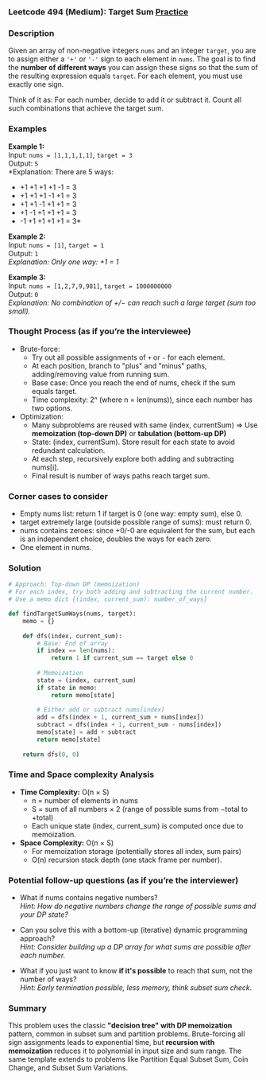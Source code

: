 ### Leetcode 494 (Medium): Target Sum [Practice](https://leetcode.com/problems/target-sum)

### Description  
Given an array of non-negative integers `nums` and an integer `target`, you are to assign either a `'+'` or `'-'` sign to each element in `nums`. The goal is to find the **number of different ways** you can assign these signs so that the sum of the resulting expression equals `target`. For each element, you must use exactly one sign.

Think of it as: For each number, decide to add it or subtract it. Count all such combinations that achieve the target sum.

### Examples  

**Example 1:**  
Input: `nums = [1,1,1,1,1]`, `target = 3`  
Output: `5`  
*Explanation: There are 5 ways:  
- +1 +1 +1 +1 -1 = 3  
- +1 +1 +1 -1 +1 = 3  
- +1 +1 -1 +1 +1 = 3  
- +1 -1 +1 +1 +1 = 3  
- -1 +1 +1 +1 +1 = 3*

**Example 2:**  
Input: `nums = [1]`, `target = 1`  
Output: `1`  
*Explanation: Only one way: +1 = 1*

**Example 3:**  
Input: `nums = [1,2,7,9,981]`, `target = 1000000000`  
Output: `0`  
*Explanation: No combination of +/− can reach such a large target (sum too small).*

### Thought Process (as if you’re the interviewee)  
- Brute-force:  
  - Try out all possible assignments of `+` or `-` for each element.  
  - At each position, branch to "plus" and "minus" paths, adding/removing value from running sum.
  - Base case: Once you reach the end of nums, check if the sum equals target.
  - Time complexity: 2ⁿ (where n = len(nums)), since each number has two options.
- Optimization:
  - Many subproblems are reused with same (index, currentSum) => Use **memoization (top-down DP)** or **tabulation (bottom-up DP)**
  - State: (index, currentSum). Store result for each state to avoid redundant calculation.
  - At each step, recursively explore both adding and subtracting nums[i].
  - Final result is number of ways paths reach target sum.

### Corner cases to consider  
- Empty nums list: return 1 if target is 0 (one way: empty sum), else 0.
- target extremely large (outside possible range of sums): must return 0.
- nums contains zeroes: since +0/-0 are equivalent for the sum, but each is an independent choice, doubles the ways for each zero.
- One element in nums.

### Solution

```python
# Approach: Top-down DP (memoization)
# For each index, try both adding and subtracting the current number.
# Use a memo dict {(index, current_sum): number_of_ways}

def findTargetSumWays(nums, target):
    memo = {}
    
    def dfs(index, current_sum):
        # Base: End of array
        if index == len(nums):
            return 1 if current_sum == target else 0
        
        # Memoization
        state = (index, current_sum)
        if state in memo:
            return memo[state]
        
        # Either add or subtract nums[index]
        add = dfs(index + 1, current_sum + nums[index])
        subtract = dfs(index + 1, current_sum - nums[index])
        memo[state] = add + subtract
        return memo[state]
    
    return dfs(0, 0)
```

### Time and Space complexity Analysis  

- **Time Complexity:** O(n × S)  
  - n = number of elements in nums  
  - S = sum of all numbers × 2 (range of possible sums from −total to +total)  
  - Each unique state (index, current_sum) is computed once due to memoization.
- **Space Complexity:** O(n × S)  
  - For memoization storage (potentially stores all index, sum pairs)  
  - O(n) recursion stack depth (one stack frame per number).

### Potential follow-up questions (as if you’re the interviewer)  

- What if nums contains negative numbers?  
  *Hint: How do negative numbers change the range of possible sums and your DP state?*

- Can you solve this with a bottom-up (iterative) dynamic programming approach?  
  *Hint: Consider building up a DP array for what sums are possible after each number.*

- What if you just want to know **if it's possible** to reach that sum, not the number of ways?  
  *Hint: Early termination possible, less memory, think subset sum check.*

### Summary
This problem uses the classic **"decision tree" with DP memoization** pattern, common in subset sum and partition problems. Brute-forcing all sign assignments leads to exponential time, but **recursion with memoization** reduces it to polynomial in input size and sum range. The same template extends to problems like Partition Equal Subset Sum, Coin Change, and Subset Sum Variations.
